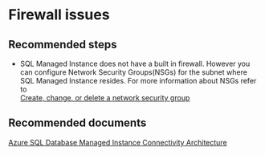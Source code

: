 <properties
	pageTitle="Connectivity/Firewall issues"
	description="Connectivity/Firewall issues"
	service="microsoft.sql"
	resource="servers"
	authors="rohitnayakmsft"
	displayOrder=""
	selfHelpType="generic"
	supportTopicIds="32594721"
	resourceTags=""
	productPesIds="16259"
	cloudEnvironments="public"
/>
# Firewall issues
## **Recommended steps**
* SQL Managed Instance does not have a built in firewall. However you can configure Network Security Groups(NSGs) for the subnet where SQL Managed Instance resides. For more information about NSGs refer to <br>
[Create, change, or delete a network security group](https://docs.microsoft.com/en-us/azure/virtual-network/manage-network-security-group)

## **Recommended documents**
[Azure SQL Database Managed Instance Connectivity Architecture](https://docs.microsoft.com/en-us/azure/sql-database/sql-database-managed-instance-connectivity-architecture)

